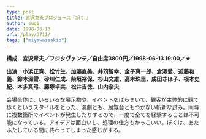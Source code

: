 ```yaml
---
type: post
title: 宮沢章夫プロジュース『alt.』
author: sugi
date: 1998-06-13
url: /play/3711/
tags: ["miyawazaakio"]
---
```

**構成：宮沢章夫／フジタヴァンテ／自由席3800円／1998-06-13 19:00／★**

**出演：小浜正寛、松竹生、加藤直美、井苅智幸、金子真一郎、倉澤愛、近藤和義、鈴木深雪、砂川仁成、柴垣裕保、杉山文雄、高木珠里、成田さほ子、根本史紀、本多真弓、藤塚卓実、松井吉徳、山内奈央**

会場全体に、いろいろな展示物や、イベントをばらまいて、観客が主体的に観て歩くというスタイルをとった、演劇とも、展覧会ともつかない斬新な試み。同時に複数箇所でイベントが発生したりするので、一度で全てを経験することは不可能になっている。アイデアは面白いし、処理の仕方もかっこいい。ぼくは、あたふたしている間に終わってしまった感じがする。

